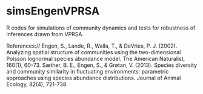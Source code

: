 # simsEngenVPRSA
R codes for simulations of community dynamics and tests for robustness of inferences drawn from VPRSA. 

References://
Engen, S., Lande, R., Walla, T., & DeVries, P. J. (2002). Analyzing spatial structure of communities using the two-dimensional
Poisson lognormal species abundance model. The American Naturalist, 160(1), 60-73.
Sæther, B. E., Engen, S., & Grøtan, V. (2013). Species diversity and community similarity in fluctuating environments:
parametric approaches using species abundance distributions. Journal of Animal Ecology, 82(4), 721-738.
